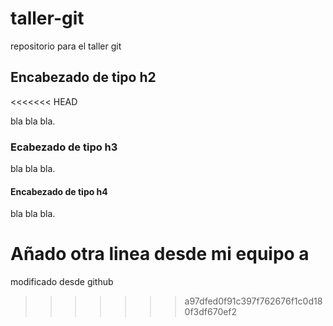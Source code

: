 # taller-git
repositorio para el taller git

## Encabezado de tipo h2
<<<<<<< HEAD

bla bla bla.

### Ecabezado de tipo h3

bla bla bla.

#### Encabezado de tipo h4

bla bla bla.

Añado otra linea desde mi equipo
a
=======
modificado desde github
>>>>>>> a97dfed0f91c397f762676f1c0d180f3df670ef2

